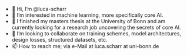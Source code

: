 - 👋 Hi, I’m @luca-scharr
- 👀 I’m interested in machine learning, more specifically core AI.
- 🌱 I finished my masters thesis at the University of Bonn and am currently looking for a research job uncovering the secrets of core AI.
- 💞️ I’m looking to collaborate on training schemes, model architectures, design losses, structured datasets, etc.
- 📫 How to reach me; via e-Mail at luca.scharr at uni-bonn.de

<!---
luca-scharr/luca-scharr is a ✨ special ✨ repository because its `README.md` (this file) appears on your GitHub profile.
You can click the Preview link to take a look at your changes.
--->
